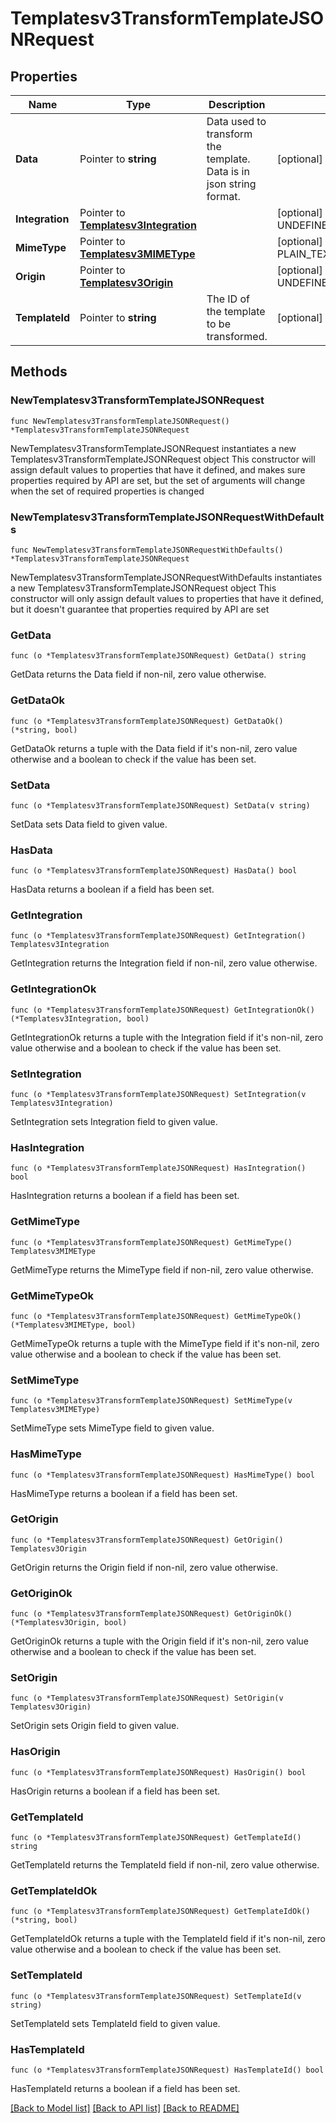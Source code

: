# Templatesv3TransformTemplateJSONRequest

## Properties

Name | Type | Description | Notes
------------ | ------------- | ------------- | -------------
**Data** | Pointer to **string** | Data used to transform the template. Data is in json string format. | [optional] 
**Integration** | Pointer to [**Templatesv3Integration**](Templatesv3Integration.md) |  | [optional] [default to UNDEFINED_INTEGRATION]
**MimeType** | Pointer to [**Templatesv3MIMEType**](Templatesv3MIMEType.md) |  | [optional] [default to PLAIN_TEXT]
**Origin** | Pointer to [**Templatesv3Origin**](Templatesv3Origin.md) |  | [optional] [default to UNDEFINED_ORIGIN]
**TemplateId** | Pointer to **string** | The ID of the template to be transformed. | [optional] 

## Methods

### NewTemplatesv3TransformTemplateJSONRequest

`func NewTemplatesv3TransformTemplateJSONRequest() *Templatesv3TransformTemplateJSONRequest`

NewTemplatesv3TransformTemplateJSONRequest instantiates a new Templatesv3TransformTemplateJSONRequest object
This constructor will assign default values to properties that have it defined,
and makes sure properties required by API are set, but the set of arguments
will change when the set of required properties is changed

### NewTemplatesv3TransformTemplateJSONRequestWithDefaults

`func NewTemplatesv3TransformTemplateJSONRequestWithDefaults() *Templatesv3TransformTemplateJSONRequest`

NewTemplatesv3TransformTemplateJSONRequestWithDefaults instantiates a new Templatesv3TransformTemplateJSONRequest object
This constructor will only assign default values to properties that have it defined,
but it doesn't guarantee that properties required by API are set

### GetData

`func (o *Templatesv3TransformTemplateJSONRequest) GetData() string`

GetData returns the Data field if non-nil, zero value otherwise.

### GetDataOk

`func (o *Templatesv3TransformTemplateJSONRequest) GetDataOk() (*string, bool)`

GetDataOk returns a tuple with the Data field if it's non-nil, zero value otherwise
and a boolean to check if the value has been set.

### SetData

`func (o *Templatesv3TransformTemplateJSONRequest) SetData(v string)`

SetData sets Data field to given value.

### HasData

`func (o *Templatesv3TransformTemplateJSONRequest) HasData() bool`

HasData returns a boolean if a field has been set.

### GetIntegration

`func (o *Templatesv3TransformTemplateJSONRequest) GetIntegration() Templatesv3Integration`

GetIntegration returns the Integration field if non-nil, zero value otherwise.

### GetIntegrationOk

`func (o *Templatesv3TransformTemplateJSONRequest) GetIntegrationOk() (*Templatesv3Integration, bool)`

GetIntegrationOk returns a tuple with the Integration field if it's non-nil, zero value otherwise
and a boolean to check if the value has been set.

### SetIntegration

`func (o *Templatesv3TransformTemplateJSONRequest) SetIntegration(v Templatesv3Integration)`

SetIntegration sets Integration field to given value.

### HasIntegration

`func (o *Templatesv3TransformTemplateJSONRequest) HasIntegration() bool`

HasIntegration returns a boolean if a field has been set.

### GetMimeType

`func (o *Templatesv3TransformTemplateJSONRequest) GetMimeType() Templatesv3MIMEType`

GetMimeType returns the MimeType field if non-nil, zero value otherwise.

### GetMimeTypeOk

`func (o *Templatesv3TransformTemplateJSONRequest) GetMimeTypeOk() (*Templatesv3MIMEType, bool)`

GetMimeTypeOk returns a tuple with the MimeType field if it's non-nil, zero value otherwise
and a boolean to check if the value has been set.

### SetMimeType

`func (o *Templatesv3TransformTemplateJSONRequest) SetMimeType(v Templatesv3MIMEType)`

SetMimeType sets MimeType field to given value.

### HasMimeType

`func (o *Templatesv3TransformTemplateJSONRequest) HasMimeType() bool`

HasMimeType returns a boolean if a field has been set.

### GetOrigin

`func (o *Templatesv3TransformTemplateJSONRequest) GetOrigin() Templatesv3Origin`

GetOrigin returns the Origin field if non-nil, zero value otherwise.

### GetOriginOk

`func (o *Templatesv3TransformTemplateJSONRequest) GetOriginOk() (*Templatesv3Origin, bool)`

GetOriginOk returns a tuple with the Origin field if it's non-nil, zero value otherwise
and a boolean to check if the value has been set.

### SetOrigin

`func (o *Templatesv3TransformTemplateJSONRequest) SetOrigin(v Templatesv3Origin)`

SetOrigin sets Origin field to given value.

### HasOrigin

`func (o *Templatesv3TransformTemplateJSONRequest) HasOrigin() bool`

HasOrigin returns a boolean if a field has been set.

### GetTemplateId

`func (o *Templatesv3TransformTemplateJSONRequest) GetTemplateId() string`

GetTemplateId returns the TemplateId field if non-nil, zero value otherwise.

### GetTemplateIdOk

`func (o *Templatesv3TransformTemplateJSONRequest) GetTemplateIdOk() (*string, bool)`

GetTemplateIdOk returns a tuple with the TemplateId field if it's non-nil, zero value otherwise
and a boolean to check if the value has been set.

### SetTemplateId

`func (o *Templatesv3TransformTemplateJSONRequest) SetTemplateId(v string)`

SetTemplateId sets TemplateId field to given value.

### HasTemplateId

`func (o *Templatesv3TransformTemplateJSONRequest) HasTemplateId() bool`

HasTemplateId returns a boolean if a field has been set.


[[Back to Model list]](../README.md#documentation-for-models) [[Back to API list]](../README.md#documentation-for-api-endpoints) [[Back to README]](../README.md)


